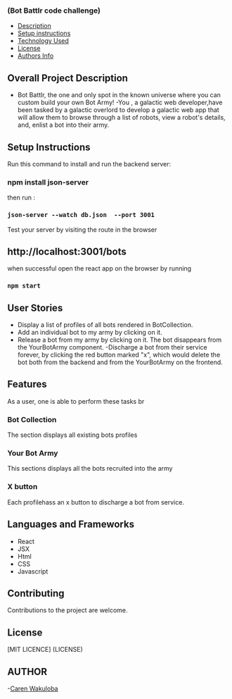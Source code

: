 ### (Bot Battlr code challenge)

+ [Description](#overall-description)
+ [Setup instructions](#setup-instructions)
+ [Technology Used](#languages-and-frameworks)
+ [License](#License)
+ [Authors Info](#Author)

## Overall Project Description
- Bot Battlr, the one and only spot in the known universe where you can custom build your own Bot Army!
-You , a galactic web developer,have been tasked by a galactic overlord  to develop a galactic web app that will allow them to browse through a list of robots, view a robot's details, and, enlist a bot into their army.

## Setup Instructions

Run this command to install and run the backend server:
### npm install json-server 

then run :
### `json-server --watch db.json  --port 3001`

Test your server by visiting the route in the browser
## http://localhost:3001/bots

when successful open the react app on the browser by running
### `npm start`

## User Stories
- Display a list of profiles of all bots rendered in BotCollection.
- Add an individual bot to my army by clicking on it.
- Release a bot from my army by clicking on it. The bot disappears from the YourBotArmy component.
-Discharge a bot from their service forever, by clicking the red button marked "x", which would delete the bot both from the backend and from the YourBotArmy on the frontend.

## Features
As a user, one is able to perform these tasks
br
 ### Bot Collection
 The section displays all existing bots profiles

 ### Your Bot Army 
 This sections displays all the bots recruited into the army 

### X button
 Each profilehass an x button to discharge a bot from service.

 ## Languages and Frameworks
- React
- JSX
- Html
- CSS
- Javascript

## Contributing 
Contributions to the project are welcome.

## License
[MIT LICENCE] (LICENSE)

## AUTHOR
-[Caren Wakuloba](https://github.com/carenwaks)


 

